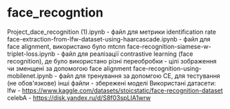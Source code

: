 # face_recogntion
Project_dace_recognition (1).ipynb - файл для метрики identification rate<br>
face-extraction-from-lfw-dataset-using-haarcascade.ipynb - файл для face alignment, використано було mtcnn
face-recognition-siamese-w-triplet-loss.ipynb - файл для реалізації contrastive learning (face recognition), де було використано різні переобробки - цілі зображення чи зменщені за допомогою face alignment
face-recognition-using-mobilenet.ipynb - файл для тренування за допомгою CE, для тестування (не обов'язкове)
інші файли - збережені моделі
Використані датасети:
lfw - https://www.kaggle.com/datasets/stoicstatic/face-recognition-dataset
celebA - https://disk.yandex.ru/d/S8f03spLIA1wrw
